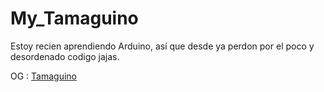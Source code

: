 # My_Tamaguino

Estoy recien aprendiendo Arduino, así que desde ya perdon por el poco y desordenado codigo jajas.

OG : [Tamaguino](https://alojzjakob.github.io/Tamaguino/)
